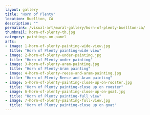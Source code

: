```yaml
---
layout: gallery
title: "Horn of Plenty"
location: Buellton, CA
description: ""
permalink: /visual-art/mural-gallery/horn-of-plenty-buellton-ca/
thumbnail: horn-of-plenty-th.jpg
category: paintings-on-panel
arts:
- image: 1-horn-of-plenty-painting-wide-view.jpg
  title: "Horn of Plenty painting-wide view"
- image: 2-horn-of-plenty-under-painting.jpg
  title: "Horn of Plenty-under painting"
- image: 3-horn-of-plenty-aram-painting.jpg
  title: "Horn of Plenty-Aram painting"
- image: 4-horn-of-plenty-reese-and-aram-painting.jpg
  title: "Horn of Plenty-Reese and Aram painting"
- image: 5-horn-of-plenty-painting-close-up-on-rooster.jpg
  title: "Horn of Plenty painting-close up on rooster"
- image: 6-horn-of-plenty-painting-close-up-on-goat.jpg
  title: "Horn of Plenty painting-full view"
- image: 7-horn-of-plenty-painting-full-view.jpg
  title: "Horn of Plenty painting-close up on goat"
---
```

